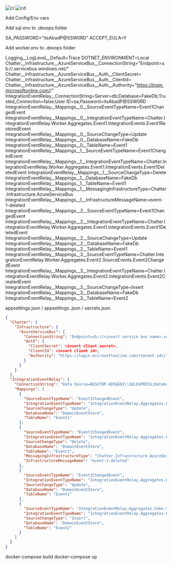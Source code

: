 
![ci](https://github.com/brenpike/Chatter.IntegrationEventRelay/actions/workflows/ci.yml/badge.svg)
![cd](https://github.com/brenpike/Chatter.IntegrationEventRelay/actions/workflows/cd.yml/badge.svg)

Add Config/Env vars

Add sql.env to .devops folder

SA_PASSWORD="itsAbadP@SSW0RD"
ACCEPT_EULA=Y

Add worker.env to .devops folder

Logging__LogLevel__Default=Trace
DOTNET_ENVIRONMENT=Local
Chatter__Infrastructure__AzureServiceBus__ConnectionString="Endpoint=sb://<insert service bus name>.servicebus.windows.net/"
Chatter__Infrastructure__AzureServiceBus__Auth__ClientSecret=<insert client secret>
Chatter__Infrastructure__AzureServiceBus__Auth__ClientId=<insert client id>
Chatter__Infrastructure__AzureServiceBus__Auth__Authority="https://login.microsoftonline.com/<tenant id>/"
IntegrationEventRelay__ConnectionString=Server=db;Database=FakeDb;Trusted_Connection=false;User ID=sa;Password=itsAbadP@SSW0RD
IntegrationEventRelay__Mappings__0__SourceEventTypeName=Event1ChangedEvent
IntegrationEventRelay__Mappings__0__IntegrationEventTypeName=Chatter.IntegrationEventRelay.Worker.Aggregates.Event1.IntegrationEvents.Event1RestoredEvent
IntegrationEventRelay__Mappings__0__SourceChangeType=Update
IntegrationEventRelay__Mappings__0__DatabaseName=FakeDb
IntegrationEventRelay__Mappings__0__TableName=Event1
IntegrationEventRelay__Mappings__1__SourceEventTypeName=Event1ChangedEvent
IntegrationEventRelay__Mappings__1__IntegrationEventTypeName=Chatter.IntegrationEventRelay.Worker.Aggregates.Event1.IntegrationEvents.Event1DeletedEvent
IntegrationEventRelay__Mappings__1__SourceChangeType=Delete
IntegrationEventRelay__Mappings__1__DatabaseName=FakeDb
IntegrationEventRelay__Mappings__1__TableName=Event1
IntegrationEventRelay__Mappings__1__MessagingInfrastructureType=Chatter.Infrastructure.AzureServiceBus
IntegrationEventRelay__Mappings__1__InfrastructureMessageName=event-1-deleted
IntegrationEventRelay__Mappings__2__SourceEventTypeName=Event1ChangedEvent
IntegrationEventRelay__Mappings__2__IntegrationEventTypeName=Chatter.IntegrationEventRelay.Worker.Aggregates.Event1.IntegrationEvents.Event1DeletedEvent
IntegrationEventRelay__Mappings__2__SourceChangeType=Update
IntegrationEventRelay__Mappings__2__DatabaseName=FakeDb
IntegrationEventRelay__Mappings__2__TableName=Event1
IntegrationEventRelay__Mappings__3__SourceEventTypeName=Chatter.IntegrationEventRelay.Worker.Aggregates.Event2.SourceEvents.Event2ChangedEvent
IntegrationEventRelay__Mappings__3__IntegrationEventTypeName=Chatter.IntegrationEventRelay.Worker.Aggregates.Event2.IntegrationEvents.Event2CreatedEvent
IntegrationEventRelay__Mappings__3__SourceChangeType=Insert
IntegrationEventRelay__Mappings__3__DatabaseName=FakeDb
IntegrationEventRelay__Mappings__3__TableName=Event2

appsettings.json / appsettings.<env>.json / secrets.json

``` json
{
  "Chatter": {
    "Infrastructure": {
      "AzureServiceBus": {
        "ConnectionString": "Endpoint=sb://<insert service bus name>.servicebus.windows.net/",
        "Auth": {
          "ClientSecret": <insert client secret>,
          "ClientId": <insert client id>,
          "Authority": "https://login.microsoftonline.com/<tenant id>/"
        }
      }
    }
  },
  "IntegrationEventRelay": {
    "ConnectionString": "Data Source=DESKTOP-6D5GE0I\\SQLEXPRESS;Database=DomainEventStore;Integrated Security=True;Connect Timeout=30;Encrypt=False;TrustServerCertificate=False;ApplicationIntent=ReadWrite;MultiSubnetFailover=False",
    "Mappings": [
      {
        "SourceEventTypeName": "Event1ChangedEvent",
        "IntegrationEventTypeName": "IntegrationEventRelay.Aggregates.Fake.IntegrationEvents.Event1RestoredEvent",
        "SourceChangeType": "Update",
        "DatabaseName": "DomainEventStore",
        "TableName": "Event1"
      },
      {
        "SourceEventTypeName": "Event1ChangedEvent",
        "IntegrationEventTypeName": "IntegrationEventRelay.Aggregates.Fake.IntegrationEvents.Event1DeletedEvent",
        "SourceChangeType": "Delete",
        "DatabaseName": "DomainEventStore",
        "TableName": "Event1",
        "MessagingInfrastructureType": "Chatter.Infrastructure.AzureServiceBus",
        "InfrastructureMessageName": "event-1-deleted"
      },
      {
        "SourceEventTypeName": "Event1ChangedEvent",
        "IntegrationEventTypeName": "IntegrationEventRelay.Aggregates.Fake.IntegrationEvents.Event1DeletedEvent",
        "SourceChangeType": "Update",
        "DatabaseName": "DomainEventStore",
        "TableName": "Event1"
      },
      {
        "SourceEventTypeName": "IntegrationEventRelay.Aggregates.Fake.SourceEvents.Event2ChangedEvent",
        "IntegrationEventTypeName": "IntegrationEventRelay.Aggregates.Fake.IntegrationEvents.Event2CreatedEvent",
        "SourceChangeType": "Insert",
        "DatabaseName": "DomainEventStore",
        "TableName": "Event2"
      }
    ]
  }
}
```


docker-compose build
docker-compose up

